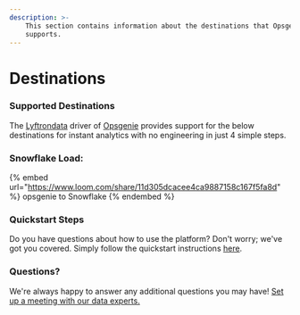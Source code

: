 ```yaml
---
description: >-
    This section contains information about the destinations that Opsgenie
    supports.
---
```


# Destinations

### Supported Destinations

The [Lyftrondata](https://www.lyftrondata.com/) driver of [Opsgenie](https://www.lyftrondata.com/integration/opsgenie/) provides support for the below destinations for instant analytics with no engineering in just 4 simple steps.

### Snowflake Load:

{% embed url="https://www.loom.com/share/11d305dcacee4ca9887158c167f5fa8d" %}
opsgenie to Snowflake
{% endembed %}

### Quickstart Steps

Do you have questions about how to use the platform? Don't worry; we've got you covered. Simply follow the quickstart instructions [here](../../../quickstart-steps.md).

### Questions? <a href="#questions" id="questions"></a>

We're always happy to answer any additional questions you may have! [Set up a meeting with our data experts.](https://www.lyftrondata.com/book-a-meeting/)
